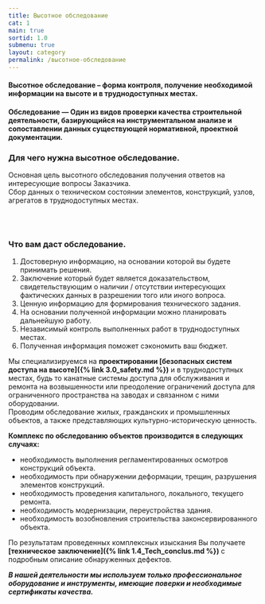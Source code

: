 ```yaml
---
title: Высотное обследование
cat: 1
main: true
sortid: 1.0
submenu: true
layout: category
permalink: /высотное-обследование
---
```


#### __Высотное обследование__ – форма контроля, получение необходимой информации на высоте и в труднодоступных местах. 

#### __Обследование__ — Один из видов проверки качества строительной деятельности, базирующийся на инструментальном анализе и сопоставлении данных существующей нормативной, проектной документации.

### Для чего нужна высотное обследование.
Основная цель высотного обследования получения ответов на интересующие вопросы Заказчика.   
Сбор данных о техническом состоянии элементов, конструкций, узлов, агрегатов в труднодоступных местах.
###### &nbsp;  

### Что вам даст обследование.
1. Достоверную информацию, на основании которой вы будете принимать решения.
2. Заключение который будет является доказательством, свидетельствующим о наличии / отсутствии интересующих фактических данных в разрешении того или иного вопроса.
3. Ценную информацию для формирования технического задания.
4. На основании полученной информации можно планировать дальнейшую работу. 
5. Независимый контроль выполненных работ в труднодоступных местах. 
6. Полученная информация поможет сэкономить ваш бюджет.

Мы специализируемся на __проектировании [безопасных систем доступа на высоте]({% link 3.0_safety.md %})__ и в труднодоступных местах, будь то канатные системы доступа для обслуживания и ремонта на возвышенности или преодоление ограничений доступа для ограниченного пространства на заводах и связанном с ними оборудовании.  
Проводим обследование жилых, гражданских и промышленных объектов, а также представляющих культурно-историческую ценность.  

__Комплекс по обследованию объектов производится в следующих случаях:__
- необходимость выполнения регламентированных осмотров конструкций объекта.
- необходимость при обнаружении деформации, трещин, разрушения элементов конструкций.
- необходимость проведения капитального, локального, текущего ремонта.
- необходимость модернизации, переустройства здания.
- необходимость возобновления строительства законсервированного объекта.


По результатам проведенных комплексных изыскания Вы получаете __[техническое заключение]({% link 1.4_Tech_conclus.md %})__ с подробным описание обнаруженных дефектов.

___В нашей деятельности мы используем только профессиональное оборудование и инструменты, имеющие поверки и необходимые сертификаты качества.___
